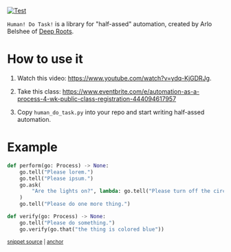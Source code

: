 
[![Test](../../actions/workflows/test.yml/badge.svg)](../../actions/workflows/test.yml)

`Human! Do Task!` is a library for "half-assed" automation, created by Arlo Belshee of [Deep Roots](https://www.digdeeproots.com/).

# How to use it

1. Watch this video: https://www.youtube.com/watch?v=ydq-KjGDRJg.

2. Take this class: https://www.eventbrite.com/e/automation-as-a-process-4-wk-public-class-registration-444094617957

3. Copy `human_do_task.py` into your repo and start writing half-assed automation.

# Example

<!-- snippet: example_usage -->
<a id='snippet-example_usage'></a>
```py
def perform(go: Process) -> None:
    go.tell("Please lorem.")
    go.tell("Please ipsum.")
    go.ask(
        "Are the lights on?", lambda: go.tell("Please turn off the circuit breaker.")
    )
    go.tell("Please do one more thing.")

def verify(go: Process) -> None:
    go.tell("Please do something.")
    go.verify(go.that("the thing is colored blue"))
```
<sup><a href='/example_usage.py#L3-L16' title='Snippet source file'>snippet source</a> | <a href='#snippet-example_usage' title='Start of snippet'>anchor</a></sup>
<!-- endSnippet -->
